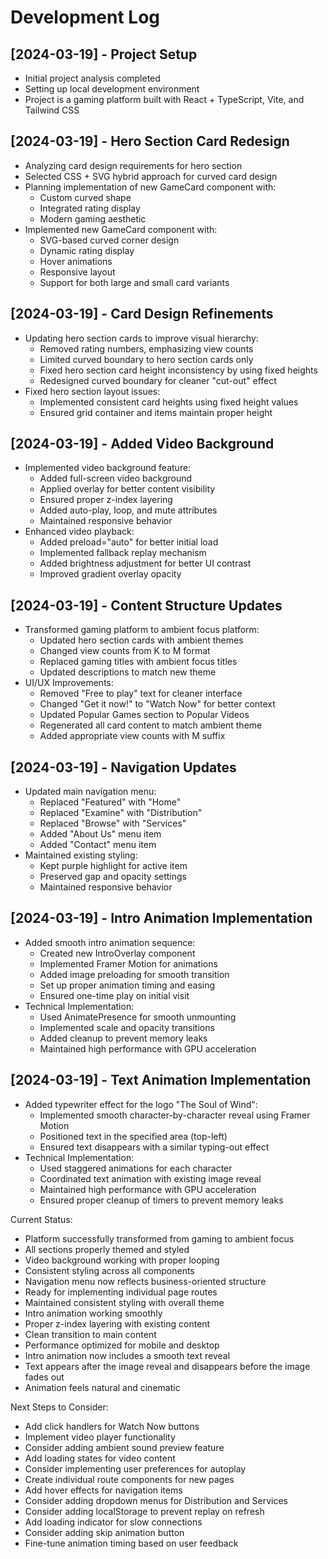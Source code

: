 # Development Log

## [2024-03-19] - Project Setup
- Initial project analysis completed
- Setting up local development environment
- Project is a gaming platform built with React + TypeScript, Vite, and Tailwind CSS

## [2024-03-19] - Hero Section Card Redesign
- Analyzing card design requirements for hero section
- Selected CSS + SVG hybrid approach for curved card design
- Planning implementation of new GameCard component with:
  - Custom curved shape
  - Integrated rating display
  - Modern gaming aesthetic
- Implemented new GameCard component with:
  - SVG-based curved corner design
  - Dynamic rating display
  - Hover animations
  - Responsive layout
  - Support for both large and small card variants

## [2024-03-19] - Card Design Refinements
- Updating hero section cards to improve visual hierarchy:
  - Removed rating numbers, emphasizing view counts
  - Limited curved boundary to hero section cards only
  - Fixed hero section card height inconsistency by using fixed heights
  - Redesigned curved boundary for cleaner "cut-out" effect
- Fixed hero section layout issues:
  - Implemented consistent card heights using fixed height values
  - Ensured grid container and items maintain proper height

## [2024-03-19] - Added Video Background
- Implemented video background feature:
  - Added full-screen video background
  - Applied overlay for better content visibility
  - Ensured proper z-index layering
  - Added auto-play, loop, and mute attributes
  - Maintained responsive behavior
- Enhanced video playback:
  - Added preload="auto" for better initial load
  - Implemented fallback replay mechanism
  - Added brightness adjustment for better UI contrast
  - Improved gradient overlay opacity

## [2024-03-19] - Content Structure Updates
- Transformed gaming platform to ambient focus platform:
  - Updated hero section cards with ambient themes
  - Changed view counts from K to M format
  - Replaced gaming titles with ambient focus titles
  - Updated descriptions to match new theme
- UI/UX Improvements:
  - Removed "Free to play" text for cleaner interface
  - Changed "Get it now!" to "Watch Now" for better context
  - Updated Popular Games section to Popular Videos
  - Regenerated all card content to match ambient theme
  - Added appropriate view counts with M suffix

## [2024-03-19] - Navigation Updates
- Updated main navigation menu:
  - Replaced "Featured" with "Home"
  - Replaced "Examine" with "Distribution"
  - Replaced "Browse" with "Services"
  - Added "About Us" menu item
  - Added "Contact" menu item
- Maintained existing styling:
  - Kept purple highlight for active item
  - Preserved gap and opacity settings
  - Maintained responsive behavior

## [2024-03-19] - Intro Animation Implementation
- Added smooth intro animation sequence:
  - Created new IntroOverlay component
  - Implemented Framer Motion for animations
  - Added image preloading for smooth transition
  - Set up proper animation timing and easing
  - Ensured one-time play on initial visit
- Technical Implementation:
  - Used AnimatePresence for smooth unmounting
  - Implemented scale and opacity transitions
  - Added cleanup to prevent memory leaks
  - Maintained high performance with GPU acceleration

## [2024-03-19] - Text Animation Implementation
- Added typewriter effect for the logo "The Soul of Wind":
  - Implemented smooth character-by-character reveal using Framer Motion
  - Positioned text in the specified area (top-left)
  - Ensured text disappears with a similar typing-out effect
- Technical Implementation:
  - Used staggered animations for each character
  - Coordinated text animation with existing image reveal
  - Maintained high performance with GPU acceleration
  - Ensured proper cleanup of timers to prevent memory leaks

Current Status:
- Platform successfully transformed from gaming to ambient focus
- All sections properly themed and styled
- Video background working with proper looping
- Consistent styling across all components
- Navigation menu now reflects business-oriented structure
- Ready for implementing individual page routes
- Maintained consistent styling with overall theme
- Intro animation working smoothly
- Proper z-index layering with existing content
- Clean transition to main content
- Performance optimized for mobile and desktop
- Intro animation now includes a smooth text reveal
- Text appears after the image reveal and disappears before the image fades out
- Animation feels natural and cinematic

Next Steps to Consider:
- Add click handlers for Watch Now buttons
- Implement video player functionality
- Consider adding ambient sound preview feature
- Add loading states for video content
- Consider implementing user preferences for autoplay
- Create individual route components for new pages
- Add hover effects for navigation items
- Consider adding dropdown menus for Distribution and Services
- Consider adding localStorage to prevent replay on refresh
- Add loading indicator for slow connections
- Consider adding skip animation button
- Fine-tune animation timing based on user feedback
